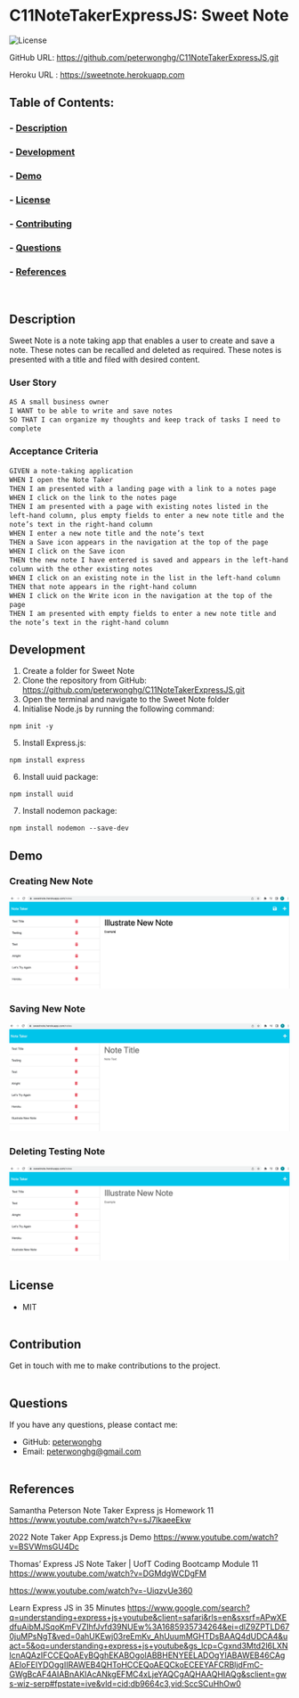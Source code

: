 # C11NoteTakerExpressJS: Sweet Note

![License](https://img.shields.io/badge/License-MIT-blue.svg)

GitHub URL: https://github.com/peterwonghg/C11NoteTakerExpressJS.git

Heroku URL : https://sweetnote.herokuapp.com


## Table of Contents:
### - [Description](#description)
### - [Development](#development)
### - [Demo](#demo)
### - [License](#license)
### - [Contributing](#contributing)
### - [Questions](#questions)
### - [References](#references)
<br>

## Description

Sweet Note is a note taking app that enables a user to create and save  a note.  These notes can be recalled and deleted as required.  These notes is presented with a title and filed with desired content.

### User Story

```
AS A small business owner
I WANT to be able to write and save notes
SO THAT I can organize my thoughts and keep track of tasks I need to complete
```


### Acceptance Criteria

```
GIVEN a note-taking application
WHEN I open the Note Taker
THEN I am presented with a landing page with a link to a notes page
WHEN I click on the link to the notes page
THEN I am presented with a page with existing notes listed in the left-hand column, plus empty fields to enter a new note title and the note’s text in the right-hand column
WHEN I enter a new note title and the note’s text
THEN a Save icon appears in the navigation at the top of the page
WHEN I click on the Save icon
THEN the new note I have entered is saved and appears in the left-hand column with the other existing notes
WHEN I click on an existing note in the list in the left-hand column
THEN that note appears in the right-hand column
WHEN I click on the Write icon in the navigation at the top of the page
THEN I am presented with empty fields to enter a new note title and the note’s text in the right-hand column
```

## Development
1. Create a folder for Sweet Note
2. Clone the repository from GitHub: https://github.com/peterwonghg/C11NoteTakerExpressJS.git
3. Open the terminal and navigate to the Sweet Note folder
4. Initialise Node.js by running the following command:
```
npm init -y
```
5. Install Express.js:
```
npm install express
```
6. Install uuid package:
```
npm install uuid
```
7. Install nodemon package:
```
npm install nodemon --save-dev
```

## Demo

### Creating New Note
![Creating New Note](./assets/01-Creating-New-Note.png)

### Saving New Note
![Saving New Note](./assets/02-Saving-New-Note.png)

### Deleting Testing Note
![Deleting Testing Note](./assets/03-Deleting-Testing-Note.png)

## License
- MIT
<br><br>

## Contribution
Get in touch with me to make contributions to the project.
<br><br>

## Questions
If you have any questions, please contact me:
- GitHub: [peterwonghg](https://github.com/peterwonghg)
- Email: peterwonghg@gmail.com
<br><br>

## References
Samantha Peterson Note Taker Express js Homework 11
https://www.youtube.com/watch?v=sJ7lkaeeEkw

2022 Note Taker App Express.js Demo
https://www.youtube.com/watch?v=BSVWmsGU4Dc

Thomas’ Express JS Note Taker | UofT Coding Bootcamp Module 11
https://www.youtube.com/watch?v=DGMdgWCDgFM

https://www.youtube.com/watch?v=-UiqzvUe360

Learn Express JS in 35 Minutes
https://www.google.com/search?q=understanding+express+js+youtube&client=safari&rls=en&sxsrf=APwXEdfuAibMJSqoKmFVZIhfJvfd39NUEw%3A1685935734264&ei=dlZ9ZPTLD670juMPsNgT&ved=0ahUKEwj03reEmKv_AhUuumMGHTDsBAAQ4dUDCA4&uact=5&oq=understanding+express+js+youtube&gs_lcp=Cgxnd3Mtd2l6LXNlcnAQAzIFCCEQoAEyBQghEKABOgoIABBHENYEELADOgYIABAWEB46CAgAEIoFEIYDOggIIRAWEB4QHToHCCEQoAEQCkoECEEYAFCRBljdFmC-GWgBcAF4AIABnAKIAcANkgEFMC4xLjeYAQCgAQHAAQHIAQg&sclient=gws-wiz-serp#fpstate=ive&vld=cid:db9664c3,vid:SccSCuHhOw0
